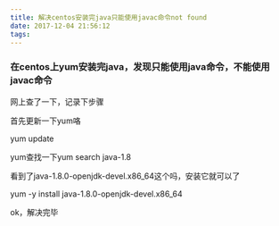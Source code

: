 ```yaml
---
title: 解决centos安装完java只能使用javac命令not found
date: 2017-12-04 21:56:12
tags:
---
```


### 在centos上yum安装完java，发现只能使用java命令，不能使用javac命令

网上查了一下，记录下步骤

首先更新一下yum咯

yum update

yum查找一下yum search java-1.8

看到了java-1.8.0-openjdk-devel.x86_64这个吗，安装它就可以了

yum -y install java-1.8.0-openjdk-devel.x86_64

ok，解决完毕